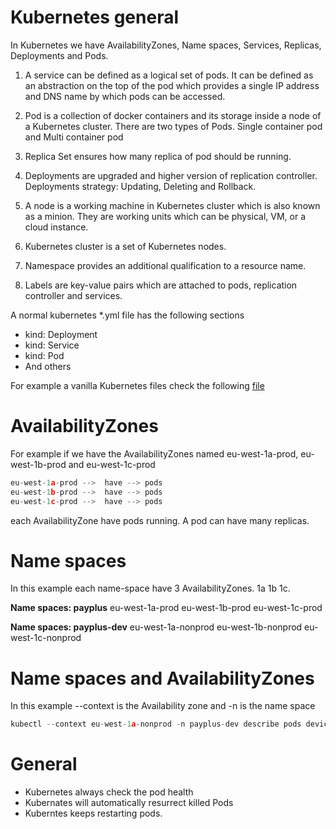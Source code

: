 
Kubernetes general
==================

In Kubernetes we have AvailabilityZones, Name spaces, Services, Replicas, Deployments and Pods.

1) A service can be defined as a logical set of pods. It can be defined as an abstraction on the top of the pod which provides a single IP address and DNS name by which pods can be accessed.

2) Pod is a collection of docker containers and its storage inside a node of a Kubernetes cluster. There are two types of Pods. Single container pod and Multi container pod

3) Replica Set ensures how many replica of pod should be running. 

4) Deployments are upgraded and higher version of replication controller. Deployments strategy:  Updating, Deleting and Rollback.

5) A node is a working machine in Kubernetes cluster which is also known as a minion. They are working units which can be physical, VM, or a cloud instance.

6) Kubernetes cluster is a set of Kubernetes nodes.

7) Namespace provides an additional qualification to a resource name. 

8) Labels are key-value pairs which are attached to pods, replication controller and services.

A normal kubernetes *.yml file  has the following sections 

* kind: Deployment 
* kind: Service
* kind: Pod
* And others

For example a  vanilla Kubernetes files check the following [file](https://github.com/jaegertracing/jaeger-kubernetes/blob/master/production-elasticsearch/elasticsearch.yml "file")


AvailabilityZones
==================
For example if we have the AvailabilityZones named eu-west-1a-prod, eu-west-1b-prod and eu-west-1c-prod

```cpp
eu-west-1a-prod -->  have --> pods
eu-west-1b-prod -->  have --> pods
eu-west-1c-prod -->  have --> pods

```
each AvailabilityZone have pods running. A pod can have many replicas.

Name spaces
============
In this example  each name-space have 3  AvailabilityZones. 1a 1b 1c.

**Name spaces: payplus**
                eu-west-1a-prod
                eu-west-1b-prod
                eu-west-1c-prod

**Name spaces: payplus-dev**
                eu-west-1a-nonprod
                eu-west-1b-nonprod
                eu-west-1c-nonprod


Name spaces and AvailabilityZones
===================================
In this example --context is the Availability zone  and -n is the name space

```cpp
kubectl --context eu-west-1a-nonprod -n payplus-dev describe pods device-service-58c65d99f8-7gjm5

```


General
========
* Kubernetes always check the pod health 
* Kubernates will automatically resurrect killed Pods 
* Kuberntes keeps restarting pods.  
